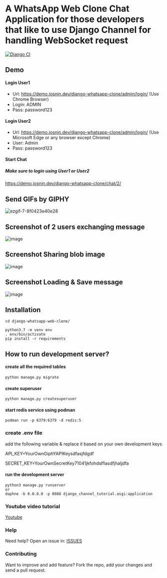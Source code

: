 # A WhatsApp Web Clone Chat Application for those developers that like to use Django Channel for handling WebSocket request

[![Django CI](https://github.com/codingelle/django-whatsapp-web-clone/actions/workflows/django.yml/badge.svg)](https://github.com/codingelle/django-whatsapp-web-clone/actions/workflows/django.yml)

## Demo

#### Login User1 
* Url: https://demo.josnin.dev/django-whatsapp-clone/admin/login/ (Use Chrome Browser)
* Login: ADMIN
* Pass: password123

#### Login User2 
* Url: https://demo.josnin.dev/django-whatsapp-clone/admin/login/ (Use Microsoft Edge or any browser except Chrome)
* User: Admin
* Pass: password123

#### Start Chat
##### Make sure to login using User1 or User2
https://demo.josnin.dev/django-whatsapp-clone/chat/2/



## Send GIFs by GIPHY

![ezgif-7-8f0423e40e28](https://user-images.githubusercontent.com/3206118/141478058-df2f4ebb-f7f1-4666-b084-a14bcb98634e.gif)


## Screenshot of 2 users exchanging message

![image](https://user-images.githubusercontent.com/3206118/91178093-3e144000-e717-11ea-9e3b-ef16b0c40ef0.png)


## Screenshot Sharing blob image
![image](https://user-images.githubusercontent.com/3206118/93725153-66407300-fbdf-11ea-9c6e-be0ddaab869d.png)


## Screenshot Loading & Save message
![image](https://user-images.githubusercontent.com/3206118/97063435-4df2b800-15d2-11eb-9ea9-abedad56a493.png)



## Installation
```
cd django-whatsapp-web-clone/

python3.7 -m venv env
. env/bin/activate
pip install -r requirements

```

## How to run development server?

#### create all the required tables
```
python manage.py migrate
```

#### create superuser
```
python manage.py createsuperuser
```

#### start redis service using podman
```
podman run -p 6379:6379 -d redis:5
```

### create .env file 

add the following variable & replace it based on your own development keys

API_KEY=YourOwnGiphYAPIKeysdfasjfdgdf

SECRET_KEY=YourOwnSecretKey71041jkfohdslflasdfjhaljdfa


#### run the development server
```
python3 manage.py runserver
or
daphne -b 0.0.0.0 -p 8088 django_channel_tutorial.asgi:application

```

### Youtube video tutorial

[Youtube](youtu.be/zv7ra-xw1mu)


### Help

Need help? Open an issue in: [ISSUES](https://github.com/josnin/django-whatsapp-web-clone/issues)


### Contributing
Want to improve and add feature? Fork the repo, add your changes and send a pull request.


